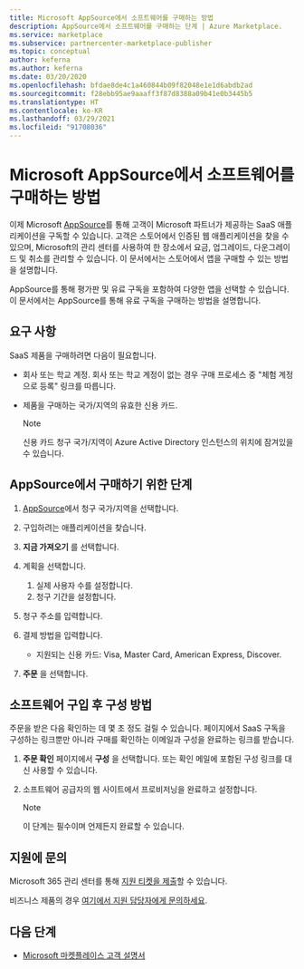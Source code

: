 ```yaml
---
title: Microsoft AppSource에서 소프트웨어를 구매하는 방법
description: AppSource에서 소프트웨어를 구매하는 단계 | Azure Marketplace.
ms.service: marketplace
ms.subservice: partnercenter-marketplace-publisher
ms.topic: conceptual
author: keferna
ms.author: keferna
ms.date: 03/20/2020
ms.openlocfilehash: bfdae8de4c1a460844b09f82048e1e1d6abdb2ad
ms.sourcegitcommit: f28ebb95ae9aaaff3f87d8388a09b41e0b3445b5
ms.translationtype: HT
ms.contentlocale: ko-KR
ms.lasthandoff: 03/29/2021
ms.locfileid: "91708036"
---
```

# <a name="how-to-purchase-software-on-microsoft-appsource"></a>Microsoft AppSource에서 소프트웨어를 구매하는 방법

이제 Microsoft [AppSource](https://appsource.microsoft.com/)를 통해 고객이 Microsoft 파트너가 제공하는 SaaS 애플리케이션을 구독할 수 있습니다. 고객은 스토어에서 인증된 웹 애플리케이션을 찾을 수 있으며, Microsoft의 관리 센터를 사용하여 한 장소에서 요금, 업그레이드, 다운그레이드 및 취소를 관리할 수 있습니다. 이 문서에서는 스토어에서 앱을 구매할 수 있는 방법을 설명합니다.

AppSource를 통해 평가판 및 유료 구독을 포함하여 다양한 앱을 선택할 수 있습니다. 이 문서에서는 AppSource를 통해 유료 구독을 구매하는 방법을 설명합니다.

## <a name="requirements"></a>요구 사항

SaaS 제품을 구매하려면 다음이 필요합니다.

- 회사 또는 학교 계정. 회사 또는 학교 계정이 없는 경우 구매 프로세스 중 "체험 계정으로 등록" 링크를 따릅니다.

- 제품을 구매하는 국가/지역의 유효한 신용 카드.

    > [!Note]
    > 신용 카드 청구 국가/지역이 Azure Active Directory 인스턴스의 위치에 잠겨있을 수 있습니다.

## <a name="steps-for-making-purchases-on-appsource"></a>AppSource에서 구매하기 위한 단계

1. [AppSource](https://appsource.microsoft.com/)에서 청구 국가/지역을 선택합니다.
1. 구입하려는 애플리케이션을 찾습니다.
1. **지금 가져오기** 를 선택합니다.
1. 계획을 선택합니다.

    1. 실제 사용자 수를 설정합니다.
    1. 청구 기간을 설정합니다.
    
1. 청구 주소를 입력합니다.
1. 결제 방법을 입력합니다.
    * 지원되는 신용 카드: Visa, Master Card, American Express, Discover.
    
1. **주문** 을 선택합니다.

## <a name="how-to-configure-software-post-purchase"></a>소프트웨어 구입 후 구성 방법

주문을 받은 다음 확인하는 데 몇 초 정도 걸릴 수 있습니다. 페이지에서 SaaS 구독을 구성하는 링크뿐만 아니라 구매를 확인하는 이메일과 구성을 완료하는 링크를 받습니다.

1. **주문 확인** 페이지에서 **구성** 을 선택합니다. 또는 확인 메일에 포함된 구성 링크를 대신 사용할 수 있습니다.
1. 소프트웨어 공급자의 웹 사이트에서 프로비저닝을 완료하고 설정합니다.

    > [!Note]
    > 이 단계는 필수이며 언제든지 완료할 수 있습니다.

## <a name="contact-support"></a>지원에 문의

Microsoft 365 관리 센터를 통해 [지원 티켓을 제출](https://admin.microsoft.com/Adminportal/Home?source=applauncher#/homepage)할 수 있습니다.

비즈니스 제품의 경우 [여기에서 지원 담당자에게 문의하세요](/office365/admin/contact-support-for-business-products?tabs=phone).

## <a name="next-steps"></a>다음 단계

- [Microsoft 마켓플레이스 고객 설명서](/marketplace/)
